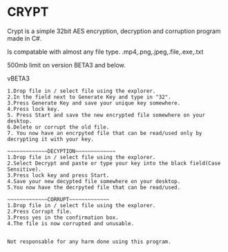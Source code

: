 # CRYPT
Crypt is a simple 32bit AES encryption, decryption and corruption program made in C#.

Is compatable with almost any file type. .mp4,.png,.jpeg,.file,.exe,.txt

500mb limit on version BETA3 and below.

vBETA3


~~~~~~~~~~~~~ENCRYPTION~~~~~~~~~~~~~
1.Drop file in / select file using the explorer.
2.In the field next to Generate Key and type in "32".
3.Press Generate Key and save your unique key somewhere.
4.Press lock key. 
5. Press Start and save the new encrypted file somewhere on your desktop.
6.Delete or corrupt the old file.
7. You now have an encrpyted file that can be read/used only by decrypting it with your key.

~~~~~~~~~~~~~DECYPTION~~~~~~~~~~~~~
1.Drop file in / select file using the explorer.
2.Select Decrypt and paste or type your key into the black field(Case Sensitive).
3.Press lock key and press Start.
4.Save your new decypted file somewhere on your desktop.
5.You now have the decrpyted file that can be read/used.

~~~~~~~~~~~~~CORRUPT~~~~~~~~~~~~~
1.Drop file in / select file using the explorer.
2.Press Corrupt file.
3.Press yes in the confirmation box.
4.The file is now corrupted and unusable.


Not responsable for any harm done using this program.
